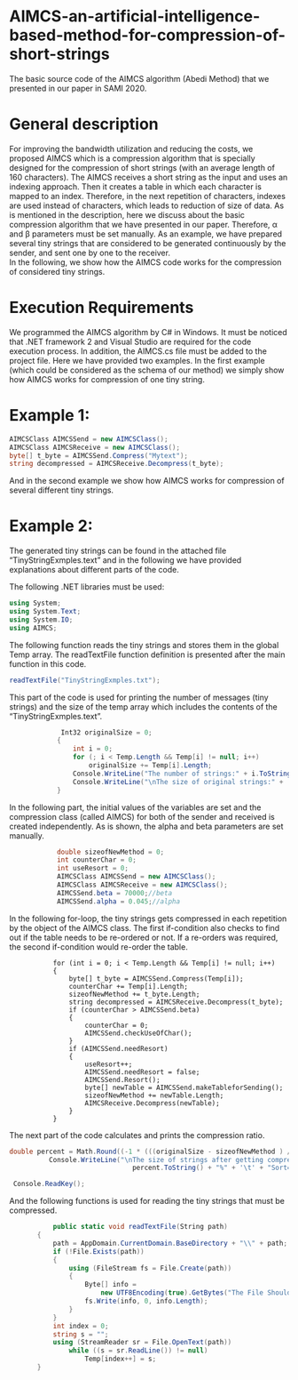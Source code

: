 # AIMCS-an-artificial-intelligence-based-method-for-compression-of-short-strings
The basic source code of the AIMCS algorithm (Abedi Method) that we presented in our paper in SAMI 2020.

# General description

For improving the bandwidth utilization and reducing the costs, we proposed AIMCS which is a compression algorithm that is specially designed for the compression of short strings (with an average length of 160 characters). The AIMCS receives a short string as the input and uses an indexing approach. Then it creates a table in which each character is mapped to an index. Therefore, in the next repetition of characters, indexes are used instead of characters, which leads to reduction of size of data. 
As is mentioned in the description, here we discuss about the basic compression algorithm that we have presented in our paper. Therefore, α and β parameters must be set manually. As an example, we have prepared several tiny strings that are considered to be generated continuously by the sender, and sent one by one to the receiver.   
In the following, we show how the AIMCS code works for the compression of considered tiny strings. 

# Execution Requirements
We programmed the AIMCS algorithm by C# in Windows. It must be noticed that .NET framework 2 and Visual Studio are required for the code execution process. In addition, the AIMCS.cs file must be added to the project file. Here we have provided two examples. In the first example (which could be considered as the schema of our method) we simply show how AIMCS works for compression of one tiny string.

# Example 1:

```cs
AIMCSClass AIMCSSend = new AIMCSClass();
AIMCSClass AIMCSReceive = new AIMCSClass();
byte[] t_byte = AIMCSSend.Compress("Mytext");
string decompressed = AIMCSReceive.Decompress(t_byte);
```


And in the second example we show how AIMCS works for compression of several different tiny strings. 

# Example 2:

The generated tiny strings can be found in the attached file “TinyStringExmples.text” and in the following we have provided explanations about different parts of the code. 

The following .NET libraries must be used:
```cs
using System;
using System.Text;
using System.IO;
using AIMCS; 
```
The following function reads the tiny strings and stores them in the global Temp array. The readTextFile function definition is presented after the main function in this code. 
```cs
readTextFile("TinyStringExmples.txt");
```
This part of the code is used for printing the number of messages (tiny strings) and the size of the temp array which includes the contents of the “TinyStringExmples.text”.
```cs
             Int32 originalSize = 0;
            {
                int i = 0;
                for (; i < Temp.Length && Temp[i] != null; i++)
                    originalSize += Temp[i].Length;
                Console.WriteLine("The number of strings:" + i.ToString());
                Console.WriteLine("\nThe size of original strings:" + '\t' + originalSize.ToString());
            }
```
In the following part, the initial values of the variables are set and the compression class (called AIMCS) for both of the sender and received is created independently. As is shown, the alpha and beta parameters are set manually.  
```cs
            double sizeofNewMethod = 0;
            int counterChar = 0;
            int useResort = 0;
            AIMCSClass AIMCSSend = new AIMCSClass();
            AIMCSClass AIMCSReceive = new AIMCSClass();
            AIMCSSend.beta = 70000;//beta
            AIMCSSend.alpha = 0.045;//alpha
 ```
In the following for-loop, the tiny strings gets compressed in each repetition by the object of the AIMCS class. The first if-condition also checks to find out if the table needs to be re-ordered or not. If a re-orders was required, the second if-condition would re-order the table.  
 ```
            for (int i = 0; i < Temp.Length && Temp[i] != null; i++)
            {
                byte[] t_byte = AIMCSSend.Compress(Temp[i]);
                counterChar += Temp[i].Length;
                sizeofNewMethod += t_byte.Length;
                string decompressed = AIMCSReceive.Decompress(t_byte);
                if (counterChar > AIMCSSend.beta)
                {
                    counterChar = 0;
                    AIMCSSend.checkUseOfChar();
                }
                if (AIMCSSend.needResort)
                {
                    useResort++;
                    AIMCSSend.needResort = false;
                    AIMCSSend.Resort();
                    byte[] newTable = AIMCSSend.makeTableforSending();
                    sizeofNewMethod += newTable.Length;
                    AIMCSReceive.Decompress(newTable);
                }
            }
 ```
 
The next part of the code calculates and prints the compression ratio. 
  ```cs
double percent = Math.Round((-1 * (((originalSize - sizeofNewMethod ) / originalSize) - 1)), 3);
            Console.WriteLine("\nThe size of strings after getting compressed by AIMCS:" + '\t' + (sizeofNewMethod).ToString() + '\t' +
                                 percent.ToString() + "%" + '\t' + "Sort=" + useResort.ToString());         

   Console.ReadKey();
 ```

And the following functions is used for reading the tiny strings that must be compressed.  
 ```cs
            public static void readTextFile(String path)
        {
            path = AppDomain.CurrentDomain.BaseDirectory + "\\" + path;
            if (!File.Exists(path))
            {
                using (FileStream fs = File.Create(path))
                {
                    Byte[] info =
                        new UTF8Encoding(true).GetBytes("The File Should replace this file.");
                    fs.Write(info, 0, info.Length);
                }
            }
            int index = 0;
            string s = "";
            using (StreamReader sr = File.OpenText(path))
                while ((s = sr.ReadLine()) != null)
                    Temp[index++] = s;
        }
 ```   






